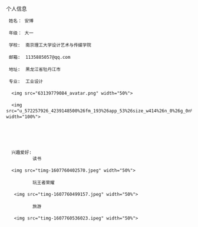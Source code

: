
个人信息
      
     姓名： 安博

     年级： 大一

     学校:  南京理工大学设计艺术与传媒学院

     邮箱:  1135885057@qq.com

     地址:  黑龙江省牡丹江市

     专业:  工业设计

      <img src="63139779084_avatar.png" width="50%">
     
      <img src="u_572257926_4239148500%26fm_193%26app_53%26size_w414%26n_0%26g_0n%26f_jpeg" width="100%">
  

    

 
      兴趣爱好:
              读书
              
      <img src="timg-1607760402570.jpeg" width="50%"> 
            
              玩王者荣耀
     
       <img src="timg-1607760499157.jpeg" width="50%"> 
              
              旅游
     
       <img src="timg-1607760536023.ipeg" width="50%">
     
     
     
    
